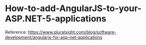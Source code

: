 # How-to-add-AngularJS-to-your-ASP.NET-5-applications
Reference: https://www.pluralsight.com/blog/software-development/angularjs-for-asp-net-applications
